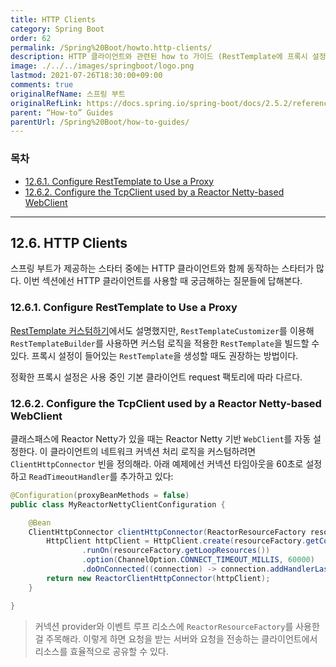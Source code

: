 ```yaml
---
title: HTTP Clients
category: Spring Boot
order: 62
permalink: /Spring%20Boot/howto.http-clients/
description: HTTP 클라이언트와 관련된 how to 가이드 (RestTemplate에 프록시 설정하기, TcpClient 커스텀하기 등)
image: ./../../images/springboot/logo.png
lastmod: 2021-07-26T18:30:00+09:00
comments: true
originalRefName: 스프링 부트
originalRefLink: https://docs.spring.io/spring-boot/docs/2.5.2/reference/htmlsingle/#howto.http-clients
parent: “How-to” Guides
parentUrl: /Spring%20Boot/how-to-guides/
---
```


### 목차

- [12.6.1. Configure RestTemplate to Use a Proxy](#1261-configure-resttemplate-to-use-a-proxy)
- [12.6.2. Configure the TcpClient used by a Reactor Netty-based WebClient](#1262-configure-the-tcpclient-used-by-a-reactor-netty-based-webclient)

---

## 12.6. HTTP Clients

스프링 부트가 제공하는 스타터 중에는 HTTP 클라이언트와 함께 동작하는 스타터가 많다. 이번 섹션에선 HTTP 클라이언트를 사용할 때 궁금해하는 질문들에 답해본다.

### 12.6.1. Configure RestTemplate to Use a Proxy

[RestTemplate 커스텀하기](../calling-rest-services-with-resttemplate#7151-resttemplate-customization)에서도 설명했지만, `RestTemplateCustomizer`를 이용해 `RestTemplateBuilder`를 사용하면 커스텀 로직을 적용한 `RestTemplate`을 빌드할 수 있다. 프록시 설정이 들어있는 `RestTemplate`을 생성할 때도 권장하는 방법이다.

정확한 프록시 설정은 사용 중인 기본 클라이언트 request 팩토리에 따라 다르다.

### 12.6.2. Configure the TcpClient used by a Reactor Netty-based WebClient

클래스패스에 Reactor Netty가 있을 때는 Reactor Netty 기반 `WebClient`를 자동 설정한다. 이 클라이언트의 네트워크 커넥션 처리 로직을 커스텀하려면 `ClientHttpConnector` 빈을 정의해라. 아래 예제에선 커넥션 타임아웃을 60초로 설정하고 `ReadTimeoutHandler`를 추가하고 있다:

```java
@Configuration(proxyBeanMethods = false)
public class MyReactorNettyClientConfiguration {

    @Bean
    ClientHttpConnector clientHttpConnector(ReactorResourceFactory resourceFactory) {
        HttpClient httpClient = HttpClient.create(resourceFactory.getConnectionProvider())
                .runOn(resourceFactory.getLoopResources())
                .option(ChannelOption.CONNECT_TIMEOUT_MILLIS, 60000)
                .doOnConnected((connection) -> connection.addHandlerLast(new ReadTimeoutHandler(60)));
        return new ReactorClientHttpConnector(httpClient);
    }

}
```

> 커넥션 provider와 이벤트 루프 리소스에 `ReactorResourceFactory`를 사용한 걸 주목해라. 이렇게 하면 요청을 받는 서버와 요청을 전송하는 클라이언트에서 리소스를 효율적으로 공유할 수 있다.
